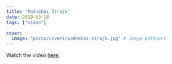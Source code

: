 ```yaml
---
title: "Podnebni Štrajk"
date: 2019-03-18
tags: ["video"]

cover:
  image: "posts/covers/podnebni-strajk.jpg" # image path/url
---
```


Watch the video [here](https://www.youtube.com/watch?v=2M493msShlM).
